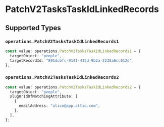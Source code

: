 # PatchV2TasksTaskIdLinkedRecords


## Supported Types

### `operations.PatchV2TasksTaskIdLinkedRecords1`

```typescript
const value: operations.PatchV2TasksTaskIdLinkedRecords1 = {
  targetObject: "people",
  targetRecordId: "891dcbfc-9141-415d-9b2a-2238a6cc012d",
};
```

### `operations.PatchV2TasksTaskIdLinkedRecords2`

```typescript
const value: operations.PatchV2TasksTaskIdLinkedRecords2 = {
  targetObject: "people",
  slugOrIdOfMatchingAttribute: [
    {
      emailAddress: "alice@app.attio.com",
    },
  ],
};
```

